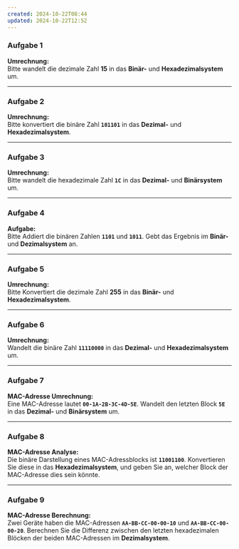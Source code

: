 ```yaml
---
created: 2024-10-22T08:44
updated: 2024-10-22T12:52
---
```

### Aufgabe 1

**Umrechnung:**  
Bitte wandelt die dezimale Zahl **15** in das **Binär-** und **Hexadezimalsystem** um.

---

### Aufgabe 2

**Umrechnung:**  
Bitte konvertiert die binäre Zahl **`101101`** in das **Dezimal-** und **Hexadezimalsystem**.

---

### Aufgabe 3

**Umrechnung:**  
Bitte wandelt die hexadezimale Zahl **`1C`** in das **Dezimal-** und **Binärsystem** um.

---

### Aufgabe 4

**Aufgabe:**  
Bitte Addiert die binären Zahlen **`1101`** und **`1011`**. Gebt das Ergebnis im **Binär-** und **Dezimalsystem** an.

---

### Aufgabe 5

**Umrechnung:**  
Bitte Konvertiert die dezimale Zahl **255** in das **Binär-** und **Hexadezimalsystem**.

---

### Aufgabe 6

**Umrechnung:**  
Wandelt die binäre Zahl **`11110000`** in das **Dezimal-** und **Hexadezimalsystem** um.

---

### Aufgabe 7

**MAC-Adresse Umrechnung:**  
Eine MAC-Adresse lautet **`00-1A-2B-3C-4D-5E`**. Wandelt den letzten Block **`5E`** in das **Dezimal-** und **Binärsystem** um.

---

### Aufgabe 8

**MAC-Adresse Analyse:**  
Die binäre Darstellung eines MAC-Adressblocks ist **`11001100`**. Konvertieren Sie diese in das **Hexadezimalsystem**, und geben Sie an, welcher Block der MAC-Adresse dies sein könnte.

---

### Aufgabe 9

**MAC-Adresse Berechnung:**  
Zwei Geräte haben die MAC-Adressen **`AA-BB-CC-00-00-10`** und **`AA-BB-CC-00-00-20`**. Berechnen Sie die Differenz zwischen den letzten hexadezimalen Blöcken der beiden MAC-Adressen im **Dezimalsystem**.
